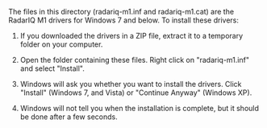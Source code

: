 The files in this directory (radariq-m1.inf and radariq-m1.cat) are the RadarIQ M1 drivers
for Windows 7 and below. To install these drivers:

1. If you downloaded the drivers in a ZIP file, extract it to a temporary folder
   on your computer.

2. Open the folder containing these files. Right click on "radariq-m1.inf" and
   select "Install".

3. Windows will ask you whether you want to install the drivers. Click "Install"
   (Windows 7, and Vista) or "Continue Anyway" (Windows XP).

4. Windows will not tell you when the installation is complete, but it should be
   done after a few seconds.
